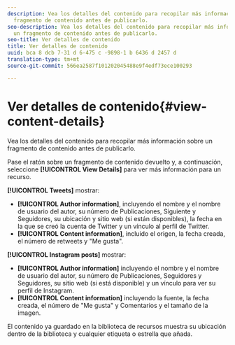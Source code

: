 ```yaml
---
description: Vea los detalles del contenido para recopilar más información sobre un
  fragmento de contenido antes de publicarlo.
seo-description: Vea los detalles del contenido para recopilar más información sobre
  un fragmento de contenido antes de publicarlo.
seo-title: Ver detalles de contenido
title: Ver detalles de contenido
uuid: bca 8 dcb 7-31 d 6-475 c -9898-1 b 6436 d 2457 d
translation-type: tm+mt
source-git-commit: 566ea2587f101202045488e9f4edf73ece100293

---
```



# Ver detalles de contenido{#view-content-details}

Vea los detalles del contenido para recopilar más información sobre un fragmento de contenido antes de publicarlo.

Pase el ratón sobre un fragmento de contenido devuelto y, a continuación, seleccione **[!UICONTROL View Details]** para ver más información para un recurso.

**[!UICONTROL Tweets]** mostrar:

* **[!UICONTROL Author information]**, incluyendo el nombre y el nombre de usuario del autor, su número de Publicaciones, Siguiente y Seguidores, su ubicación y sitio web (si están disponibles), la fecha en la que se creó la cuenta de Twitter y un vínculo al perfil de Twitter.
* **[!UICONTROL Content information]**, incluido el origen, la fecha creada, el número de retweets y "Me gusta".

**[!UICONTROL Instagram posts]** mostrar:

* **[!UICONTROL Author information]** incluyendo el nombre y el nombre de usuario del autor, su número de Publicaciones, Seguidores y Seguidores, su sitio web (si está disponible) y un vínculo para ver su perfil de Instagram.
* **[!UICONTROL Content information]** incluyendo la fuente, la fecha creada, el número de "Me gusta" y Comentarios y el tamaño de la imagen.

El contenido ya guardado en la biblioteca de recursos muestra su ubicación dentro de la biblioteca y cualquier etiqueta o estrella que añada.
